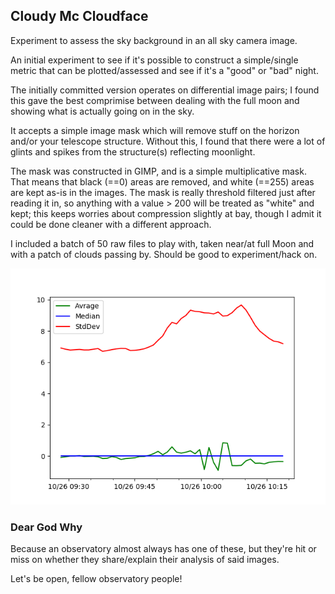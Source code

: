 ## Cloudy Mc Cloudface

Experiment to assess the sky background in an all sky camera image.

An initial experiment to see if it's possible to construct a simple/single
metric that can be plotted/assessed and see if it's a "good" or "bad" night.

The initially committed version operates on differential image pairs; I found
this gave the best comprimise between dealing with the full moon and showing
what is actually going on in the sky.

It accepts a simple image mask which will remove stuff on the horizon
and/or your telescope structure.  Without this, I found that there were
a lot of glints and spikes from the structure(s) reflecting moonlight.

The mask was constructed in GIMP, and is a simple multiplicative mask.
That means that black (==0) areas are removed, and white (==255) areas are kept
as-is in the images.  The mask is really threshold filtered just after
reading it in, so anything with a value > 200 will be treated as "white"
and kept; this keeps worries about compression slightly at bay, though
I admit it could be done cleaner with a different approach.

I included a batch of 50 raw files to play with, taken near/at full Moon and
with a patch of clouds passing by.  Should be good to experiment/hack on.

![](./sky.png)

### Dear God Why

Because an observatory almost always has one of these, but they're hit
or miss on whether they share/explain their analysis of said images.

Let's be open, fellow observatory people!
